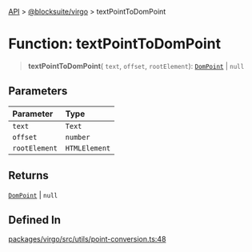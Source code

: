 [API](../../../index.md) > [@blocksuite/virgo](../index.md) > textPointToDomPoint

# Function: textPointToDomPoint

> **textPointToDomPoint**(
  `text`,
  `offset`,
  `rootElement`): [`DomPoint`](../interfaces/interface.DomPoint.md) \| `null`

## Parameters

| Parameter | Type |
| :------ | :------ |
| `text` | `Text` |
| `offset` | `number` |
| `rootElement` | `HTMLElement` |

## Returns

[`DomPoint`](../interfaces/interface.DomPoint.md) \| `null`

## Defined In

[packages/virgo/src/utils/point-conversion.ts:48](https://github.com/Saul-Mirone/blocksuite/blob/f2324b82e/packages/virgo/src/utils/point-conversion.ts#L48)
